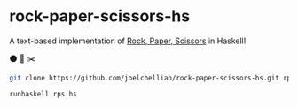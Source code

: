 # rock-paper-scissors-hs

A text-based implementation of [Rock, Paper, Scissors](https://en.wikipedia.org/wiki/Rock-paper-scissors) in Haskell!

:new_moon: :page_facing_up: :scissors:

```bash
git clone https://github.com/joelchelliah/rock-paper-scissors-hs.git rps && cd rps

runhaskell rps.hs

```
